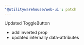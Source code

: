 ```yaml
---
'@utilitywarehouse/web-ui': patch
---
```


Updated ToggleButton
- add inverted prop
- updated internally data-attributes
